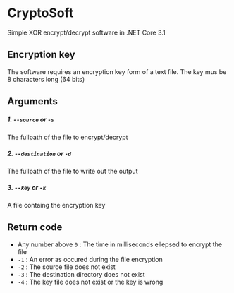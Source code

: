 CryptoSoft
==========
Simple XOR encrypt/decrypt software in .NET Core 3.1

Encryption key
--------------
The software requires an encryption key form of a text file. The key mus be 8 characters long (64 bits)

Arguments
---------

##### 1. `--source` or `-s`
The fullpath of the file to encrypt/decrypt

##### 2. `--destination` or `-d`
The fullpath of the file to write out the output

##### 3. `--key` or `-k`
A file containg the encryption key

Return code
-----------
* Any number above `0` : The time in milliseconds ellepsed to encrypt the file
* `-1` : An error as occured during the file encryption
* `-2` : The source file does not exist
* `-3` : The destination directory does not exist
* `-4` : The key file does not exist or the key is wrong
